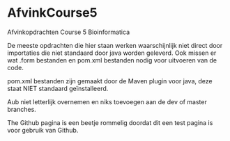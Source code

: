 # AfvinkCourse5
Afvinkopdrachten Course 5 Bioinformatica

De meeste opdrachten die hier staan werken waarschijnlijk niet direct door importaties die niet standaard door java worden geleverd.
Ook missen er wat .form bestanden en pom.xml bestanden nodig voor uitvoeren van de code.

pom.xml bestanden zijn gemaakt door de Maven plugin voor java, deze staat NIET standaard geïnstalleerd.

Aub niet letterlijk overnemen en niks toevoegen aan de dev of master branches.

The Github pagina is een beetje rommelig doordat dit een test pagina is voor gebruik van Github.

